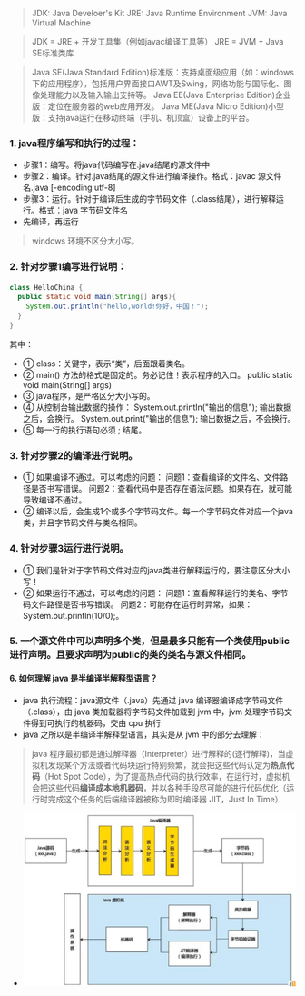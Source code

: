 > JDK: Java Develoer's Kit
> JRE: Java Runtime Environment
> JVM: Java Virtual Machine

> JDK = JRE + 开发工具集（例如javac编译工具等）
> JRE = JVM + Java SE标准类库

> Java SE(Java Standard Edition)标准版：支持桌面级应用（如：windows下的应用程序），包括用户界面接口AWT及Swing，网络功能与国际化、图像处理能力以及输入输出支持等。
> Java EE(Java Enterprise Edition)企业版：定位在服务器的web应用开发。
> Java ME(Java Micro Edition)小型版：支持java运行在移动终端（手机、机顶盒）设备上的平台。

### 1. java程序编写和执行的过程：
* 步骤1：编写。将java代码编写在.java结尾的源文件中
* 步骤2：编译。针对.java结尾的源文件进行编译操作。格式：javac 源文件名.java [-encoding utf-8]
* 步骤3：运行。针对于编译后生成的字节码文件（.class结尾），进行解释运行。格式：java 字节码文件名
* 先编译，再运行
> windows 环境不区分大小写。

### 2. 针对步骤1编写进行说明：
```java
class HelloChina {
  public static void main(String[] args){
    System.out.println("hello,world!你好，中国！");
  }
}
```
其中：
* ① class：关键字，表示“类”，后面跟着类名。
* ② main() 方法的格式是固定的。务必记住！表示程序的入口。
  public static void main(String[] args)
* ③ java程序，是严格区分大小写的。
* ④ 从控制台输出数据的操作：
  System.out.println("输出的信息"); 输出数据之后，会换行。
  System.out.print("输出的信息"); 输出数据之后，不会换行。
* ⑤ 每一行的执行语句必须 ; 结尾。

### 3. 针对步骤2的编译进行说明。
* ① 如果编译不通过。可以考虑的问题：
  问题1：查看编译的文件名、文件路径是否书写错误。
  问题2：查看代码中是否存在语法问题。如果存在，就可能导致编译不通过。
* ② 编译以后，会生成1个或多个字节码文件。每一个字节码文件对应一个java类，并且字节码文件与类名相同。

### 4. 针对步骤3运行进行说明。
* ① 我们是针对于字节码文件对应的java类进行解释运行的，要注意区分大小写！
* ② 如果运行不通过，可以考虑的问题：
  问题1：查看解释运行的类名、字节码文件路径是否书写错误。
  问题2：可能存在运行时异常，如果：System.out.println(10/0);。

### 5. 一个源文件中可以声明多个类，但是最多只能有一个类使用public进行声明。且要求声明为public的类的类名与源文件相同。

#### 6. 如何理解 java 是半编译半解释型语言？
* java 执行流程：java源文件（.java）先通过 java 编译器编译成字节码文件（.class），由 java 类加载器将字节码文件加载到 jvm 中，jvm 处理字节码文件得到可执行的机器码，交由 cpu 执行
* java 之所以是半编译半解释型语言，其实是从 jvm 中的部分去理解：
> java 程序最初都是通过解释器（Interpreter）进行解释的(逐行解释)，当虚拟机发现某个方法或者代码块运行特别频繁，就会把这些代码认定为**热点代码**（Hot Spot Code），为了提高热点代码的执行效率，在运行时，虚拟机会把这些代码**编译成本地机器码**，并以各种手段尽可能的进行代码优化（运行时完成这个任务的后端编译器被称为即时编译器 JIT，Just In Time）
* ![](../assets/半编译半解释.png)